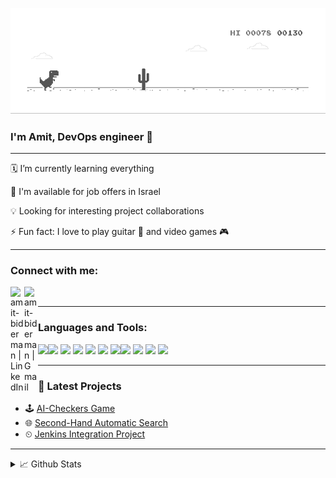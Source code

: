 [![](https://github.com/amitbiderman/amitbiderman/blob/master/dino.gif)](#)

### I'm Amit, DevOps engineer   👋

---

🗓 I’m currently learning everything 

📕 I'm available for job offers in Israel

💡 Looking for interesting project collaborations

⚡ Fun fact: I love to play guitar 🎸 and video games 🎮

---

### Connect with me:

[<img align="left" alt="amit-biderman | LinkedIn" width="22px" src="https://img.icons8.com/fluent/48/000000/linkedin.png" />][linkedin]
[<img align="left" alt="amit-biderman | Gmail" width="22px" src="https://img.icons8.com/fluent/48/000000/gmail.png" />][gmail]

<br />

---

### Languages and Tools:
<img src="https://img.icons8.com/color/36/000000/python.png"/><img src="https://img.icons8.com/color/36/000000/java-coffee-cup-logo.png"/>
<img src="https://img.icons8.com/dusk/36/000000/docker.png"/>
<img src="https://img.icons8.com/color/36/000000/amazon-web-services.png"/>
<img src="https://img.icons8.com/color/36/000000/travis-ci.png"/>
<img src="https://img.icons8.com/color/26/000000/jenkins.png"/>
<img src="https://img.icons8.com/color/36/000000/linux.png"/><img src="https://img.icons8.com/dusk/30/000000/database-restore.png"/>
<img src="https://img.icons8.com/officel/30/000000/selenium-test-automation.png"/>
<img src="https://img.icons8.com/color/36/000000/kubernetes.png"/>
<img src="https://img.icons8.com/fluent/36/000000/github.png"/>



---

### 📕 Latest Projects

- 🕹️ [AI-Checkers Game](https://github.com/amitbiderman/Checkers)
- 🌐 [Second-Hand Automatic Search](https://github.com/amitbiderman/Selenium)
- ⏲ [Jenkins Integration Project](https://github.com/amitbiderman/Jenkins)



---

<details>
  <summary>📈 Github Stats</summary>

  <img align="left" alt="codeSTACKr's Github Stats" src="https://github-readme-stats.codestackr.vercel.app/api?username=amitbiderman&show_icons=true&hide_border=true" />
  [![Top Langs](https://github-readme-stats.vercel.app/api/top-langs/?username=amitbiderman&layout=compact)](https://github.com/amitbiderman/github-readme-stats)

</details>

[github]: https://github.com/amitbiderman
[linkedin]: https://www.linkedin.com/in/amit-biderman/
[gmail]: mailto:amitbiderman1@gmail.com
[webdevplaylist]: https://www.youtube.com/playlist?list=PLkwxH9e_vrAJ0WbEsFA9W3I1W-g_BTsbt
[jsplaylist]: https://www.youtube.com/playlist?list=PLkwxH9e_vrALRJKu7wfXby3MKeflhTu6B
[cssplaylist]: https://www.youtube.com/playlist?list=PLkwxH9e_vrALSdvZuEh6gqQdmDoDIoqz4
[reactplaylist]: https://www.youtube.com/playlist?list=PLkwxH9e_vrAK4TdffpxKY3QGyHCpxFcQ0

